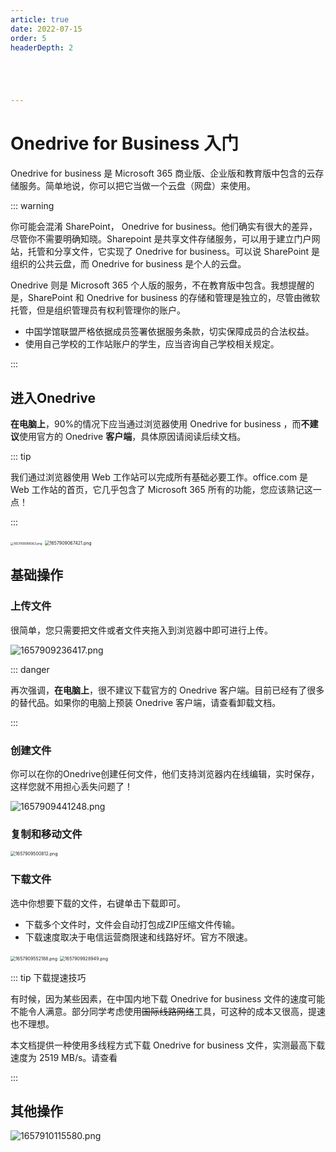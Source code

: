 ```yaml
---
article: true
date: 2022-07-15
order: 5
headerDepth: 2





---
```


# Onedrive for Business 入门

Onedrive for business 是 Microsoft 365 商业版、企业版和教育版中包含的云存储服务。简单地说，你可以把它当做一个云盘（网盘）来使用。 

::: warning

你可能会混淆 SharePoint， Onedrive for business。他们确实有很大的差异，尽管你不需要明确知晓。Sharepoint 是共享文件存储服务，可以用于建立门户网站，托管和分享文件，它实现了 Onedrive for business。可以说 SharePoint 是组织的公共云盘，而 Onedrive for business 是个人的云盘。

Onedrive 则是 Microsoft 365 个人版的服务，不在教育版中包含。我想提醒的是，SharePoint 和 Onedrive for business  的存储和管理是独立的，尽管由微软托管，但是组织管理员有权利管理你的账户。

- 中国学馆联盟严格依据成员签署依据服务条款，切实保障成员的合法权益。
- 使用自己学校的工作站账户的学生，应当咨询自己学校相关规定。

:::

## 进入Onedrive

**在电脑上**，90%的情况下应当通过浏览器使用 Onedrive for business ，而**不建议**使用官方的 Onedrive **客户端**，具体原因请阅读后续文档。

::: tip

我们通过浏览器使用 Web 工作站可以完成所有基础必要工作。office.com 是 Web 工作站的首页，它几乎包含了 Microsoft 365 所有的功能，您应该熟记这一点！

:::

<img src="https://static-file.zxg.red/2022/07/16/67d68e27db727.png" alt="1657908998363.png" style="zoom: 33%;" />

<img src="https://static-file.zxg.red/2022/07/16/2766300fdeb31.png" alt="1657909067421.png" style="zoom:50%;" />

## 基础操作

### 上传文件

很简单，您只需要把文件或者文件夹拖入到浏览器中即可进行上传。

![1657909236417.png](https://static-file.zxg.red/2022/07/16/2299c027fa567.png)

::: danger

再次强调，**在电脑上**，很不建议下载官方的 Onedrive 客户端。目前已经有了很多的替代品。如果你的电脑上预装 Onedrive 客户端，请查看卸载文档。

:::

### 创建文件

你可以在你的Onedrive创建任何文件，他们支持浏览器内在线编辑，实时保存，这样您就不用担心丢失问题了！

![1657909441248.png](https://static-file.zxg.red/2022/07/16/82110de580586.png)

### 复制和移动文件

<img src="https://static-file.zxg.red/2022/07/16/5261cd293e0e0.png" alt="1657909500812.png" style="zoom:50%;" />

### 下载文件

选中你想要下载的文件，右键单击下载即可。

- 下载多个文件时，文件会自动打包成ZIP压缩文件传输。
- 下载速度取决于电信运营商限速和线路好坏。官方不限速。

<img src="https://static-file.zxg.red/2022/07/16/2905653226a14.png" alt="1657909552188.png" style="zoom:50%;" />

<img src="https://static-file.zxg.red/2022/07/16/5dbdf1a7e7dce.png" alt="1657909928949.png" style="zoom:50%;" />

::: tip 下载提速技巧

有时候，因为某些因素，在中国内地下载 Onedrive for business 文件的速度可能不能令人满意。部分同学考虑使用~~国际线路网络~~工具，可这种的成本又很高，提速也不理想。

本文档提供一种使用多线程方式下载  Onedrive for business 文件，实测最高下载速度为 2519 MB/s。请查看

:::

## 其他操作

![1657910115580.png](https://static-file.zxg.red/2022/07/16/fa824ac270eda.png)